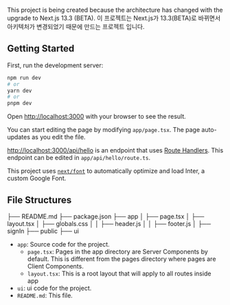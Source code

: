 This project is being created because the architecture has changed with the upgrade to Next.js 13.3 (BETA).
이 프로젝트는 Next.js가 13.3(BETA)로 바뀌면서 아키텍처가 변경되었기 때문에 만드는 프로젝트 입니다.

## Getting Started

First, run the development server:

```bash
npm run dev
# or
yarn dev
# or
pnpm dev
```

Open [http://localhost:3000](http://localhost:3000) with your browser to see the result.

You can start editing the page by modifying `app/page.tsx`. The page auto-updates as you edit the file.

[http://localhost:3000/api/hello](http://localhost:3000/api/hello) is an endpoint that uses [Route Handlers](https://beta.nextjs.org/docs/routing/route-handlers). This endpoint can be edited in `app/api/hello/route.ts`.

This project uses [`next/font`](https://nextjs.org/docs/basic-features/font-optimization) to automatically optimize and load Inter, a custom Google Font.

## File Structures

├── README.md
├── package.json
├── app
│ ├── page.tsx
│ ├── layout.tsx
│ ├── globals.css
│ │ ├── header.js
│ │ ├── footer.js
│ ├── signIn
├── public
├── ui

- `app`: Source code for the project.
  - `page.tsx`: Pages in the app directory are Server Components by default. This is different from the pages directory where pages are Client Components.
  - `layout.tsx`: This is a root layout that will apply to all routes inside app
- `ui`: ui code for the project.
- `README.md`: This file.
